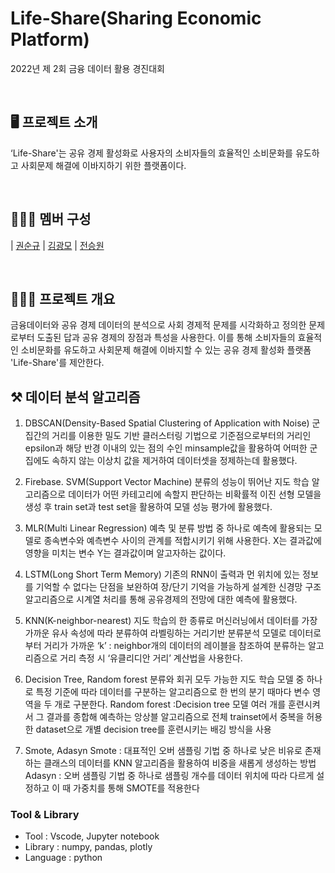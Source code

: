 # Life-Share(Sharing Economic Platform)
2022년 제 2회 금융 데이터 활용 경진대회


<br>

## 🖥 프로젝트 소개
‘Life-Share'는 공유 경제 활성화로 사용자의 소비자들의 효율적인 소비문화를 유도하고 사회문제 해결에 이바지하기 위한 플랫폼이다.

<br>

## 👩🏻‍💻 멤버 구성

| [권순규](https://github.com/kwonsoongyu)    |   [김광모](https://github.com/kkm0406)    | [전승원](https://github.com/s2eung1)



<br>
 
## 👩🏻‍💻 프로젝트 개요
금융데이터와 공유 경제 데이터의 분석으로 사회 경제적 문제를 시각화하고 정의한 문제로부터 도출된 답과 공유 경제의 장점과 특성을 사용한다. 
이를 통해 소비자들의 효율적인 소비문화를 유도하고 사회문제 해결에 이바지할 수 있는 공유 경제 활성화 플랫폼 'Life-Share'를 제안한다.
<br>

## ⚒️ 데이터 분석 알고리즘
1. DBSCAN(Density-Based Spatial Clustering of Application with Noise)
군집간의 거리를 이용한 밀도 기반 클러스터링 기법으로 기준점으로부터의 거리인 epsilon과 해당 반경 이내의 있는 점의 수인 minsample값을 활용하여 
어떠한 군집에도 속하지 않는 이상치 값을 제거하여 데이터셋을 정제하는데 활용했다. 

2. Firebase. SVM(Support Vector Machine)
분류의 성능이 뛰어난 지도 학습 알고리즘으로 데이터가 어떤 카테고리에 속할지 판단하는 비확률적 이진 선형 모델을 생성 후 
train set과 test set을 활용하여 모델 성능 평가에 활용했다.

3. MLR(Multi Linear Regression)
예측 및 분류 방법 중 하나로 예측에 활용되는 모델로 종속변수와 예측변수 사이의 관계를 적합시키기 위해 사용한다. X는 결과값에 영향을 미치는 변수 Y는 
결과값이며 알고자하는 값이다.

4. LSTM(Long Short Term Memory)
기존의 RNN이 출력과 먼 위치에 있는 정보를 기억할 수 없다는 단점을 보완하여 장/단기 기억을 가능하게 
설계한 신경망 구조 알고리즘으로 시계열 처리를 통해 공유경제의 전망에 대한 예측에 활용했다.

5. KNN(K-neighbor-nearest)
지도 학습의 한 종류로 머신러닝에서 데이터를 가장 가까운 유사 속성에 따라 분류하여 라벨링하는 거리기반 분류분석 모델로 데이터로부터 거리가 가까운 
‘k’ : neighbor개의 데이터의 레이블을 참조하여 분류하는 알고리즘으로 거리 측정 시 ‘유클리디안 거리’ 계산법을 사용한다. 

6. Decision Tree, Random forest
분류와 회귀 모두 가능한 지도 학습 모델 중 하나로 특정 기준에 따라 데이터를 구분하는 알고리즘으로 한 번의 분기 때마다 변수 영역을 두 개로 구분한다. 
Random forest :Decision tree 모델 여러 개를 훈련시켜서 그 결과를 종합해 예측하는 앙상블 알고리즘으로 전체 trainset에서 중복을 허용한 dataset으로 개별 
decision tree를 훈련시키는 배깅 방식을 사용

7. Smote, Adasyn
Smote : 대표적인 오버 샘플링 기법 중 하나로 낮은 비유로 존재하는 클래스의 데이터를 KNN 알고리즘을 활용하여 비중을 새롭게 생성하는 방법
Adasyn : 오버 샘플링 기법 중 하나로 샘플링 개수를 데이터 위치에 따라 다르게 설정하고 이 때 가중치를 통해 SMOTE를 적용한다

### Tool & Library
- Tool : Vscode, Jupyter notebook
- Library : numpy, pandas, plotly
- Language : python
